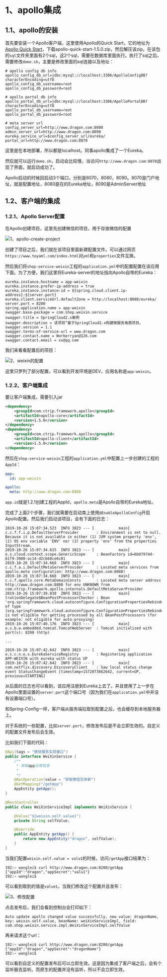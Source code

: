 # 1、apollo集成

## 1.1、apollo的安装

首先要安装一个Apollo客户端，这里使用Apollo的Quick Start，它的地址为 [Apollo Quick Start](https://github.com/ctripcorp/apollo/wiki/Quick-Start)，下载apollo-quick-start-1.5.0.zip，然后解压该zip。在该包的`sql`文件夹里面有2个sql，这2个sql，需要在数据库里面执行。执行了sql之后，需要修改`demo.sh`，主要是修改里面的sql连接以及地址：

```shell
# apollo config db info
apollo_config_db_url=jdbc:mysql://localhost:3306/ApolloConfigDB?characterEncoding=utf8
apollo_config_db_username=root
apollo_config_db_password=root

# apollo portal db info
apollo_portal_db_url=jdbc:mysql://localhost:3306/ApolloPortalDB?characterEncoding=utf8
apollo_portal_db_username=root
apollo_portal_db_password=root

# meta server url
config_server_url=http://www.dragon.com:8080
admin_server_url=http://www.dragon.com:8090
eureka_service_url=$config_server_url/eureka/
portal_url=http://www.dragon.com:8070
```

这里是在本地部署，所以都是localhost。同事apollo集成了一个Eureka。

然后就可以运行`demo.sh`，启动会比较慢，当访问`http://www.dragon.com:8070`出现了界面，就启动成功了。

Apollo启动的时候回启动3个端口，分别是8070，8080，8090。8070是门户地址，就是配置地址，8080是在的Eureka地址，8090是AdminServer地址

## 1.2、客户端的集成

### 1.2.1、Apollo Server配置

在Apollo创建项目，这里先创建微信的项目，用于存放微信的配置

![1、apollo-create-project](pic/1、apollo-create-project.jpg)

创建了项目之后，我们就在该项目里面新建配置文件。可以通过网页`https://www.toyaml.com/index.html`对`yml`和`properties`文件互换。

然后我们将`shop-service-weixin`工程的`application.yml`中的配置配置在该应用下面。为了方便，我们这里将Eureka-server的地址指向Apollo自带的Eureka：

```properties
eureka.instance.hostname = app-weixin
eureka.instance.prefer-ip-address = true
eureka.instance.instance-id = ${spring.cloud.client.ip-address}:${server.port}
eureka.client.serviceUrl.defaultZone = http://localhost:8080/eureka/
server.port = 8200
spring.application.name = app-weixin
swagger.base-package = com.shop.weixin.service
swagger.title = SpringCloud2.x案例
swagger.description = 该项目“基于SpringCloud2.x构建微服务电商项目。
swagger.version = 1.1
swagger.terms-of-service-url = www.dragon.com
swagger.contact.name = Workerryan@126.com
swagger.contact.email = xx@qq.com
```

我们来看看配置后的项目：

![2、weixin的配置](pic/2、weixin的配置.png)

这里只罗列了部分配置，可以看到开发环境是DEV，应用名称是`app-weixin`。

### 1.2.2、客户端集成

要让客户端集成，需要引入jar

```xml
<dependency>
    <groupId>com.ctrip.framework.apollo</groupId>
    <artifactId>apollo-core</artifactId>
    <version>1.5.0</version>
</dependency>
<dependency>
    <groupId>com.ctrip.framework.apollo</groupId>
    <artifactId>apollo-client</artifactId>
    <version>1.5.0</version>
</dependency>
```

然后在`shop-service-weixin`工程的`application.yml`中配置上一步创建的工程的`AppId`：

```yml
app:
  id: app-weixin

apollo:
  meta: http://www.dragon.com:8080
```

`app.id`就是1.2.1创建工程的AppId，`apollo.meta`是Apollo自带的Eureka地址。

完成了上面2个步骤，我们就需要在启动类上使用`@EnableApolloConfig`开启Apollo配置。然后我们启动该项目，会有下面的日志：

```shell
2019-10-26 15:07:34.523  INFO 3823 --- [           main] c.c.f.f.i.p.DefaultServerProvider        : Environment is set to null. Because it is not available in either (1) JVM system property 'env', (2) OS env variable 'ENV' nor (3) property 'env' from the properties InputStream.
2019-10-26 15:07:34.615  INFO 3823 --- [           main] o.s.cloud.context.scope.GenericScope     : BeanFactory id=6b07974d-61f9-3980-ac14-d2cb68ce6c81
2019-10-26 15:07:34.668  INFO 3823 --- [           main] c.c.f.a.i.DefaultMetaServerProvider      : Located meta services from apollo.meta configuration: http://www.dragon.com:8080!
2019-10-26 15:07:34.668  INFO 3823 --- [           main] c.c.f.apollo.core.MetaDomainConsts       : Located meta server address http://www.dragon.com:8080 for env UNKNOWN from com.ctrip.framework.apollo.internals.DefaultMetaServerProvider
2019-10-26 15:07:39.838  INFO 3823 --- [           main] trationDelegate$BeanPostProcessorChecker : Bean 'org.springframework.cloud.autoconfigure.ConfigurationPropertiesRebinderAutoConfiguration' of type [org.springframework.cloud.autoconfigure.ConfigurationPropertiesRebinderAutoConfiguration$$EnhancerBySpringCGLIB$$c343b92f] is not eligible for getting processed by all BeanPostProcessors (for example: not eligible for auto-proxying)
2019-10-26 15:07:40.176  INFO 3823 --- [           main] o.s.b.w.embedded.tomcat.TomcatWebServer  : Tomcat initialized with port(s): 8200 (http)

...

2019-10-26 15:07:42.642  INFO 3823 --- [           main] o.s.c.n.e.s.EurekaServiceRegistry        : Registering application APP-WEIXIN with eureka with status UP
2019-10-26 15:07:42.642  INFO 3823 --- [           main] com.netflix.discovery.DiscoveryClient    : Saw local status change event StatusChangeEvent [timestamp=1572073662642, current=UP, previous=STARTING]
```

从后面的日志也可以看到，该应用注册到Eureka上去了。并且使用了上一步在Apollo里面设置的`server.port`这个端口号（因为我们在`application.yml`中并没有设置端口号）。

和Spring-Config一样，客户端从服务端拉取到配置之后，也会缓存到本地服务器上。

对于系统的一些配置，比如`server.port`，修改发布后是不会立即生效的。自定义的配置文件发布后会生效。

比如我们下面的代码：

```java
@Api(tags = "微信服务实现接口")
public interface WeiXinService {
    /**
     * 获取app应用信息
     *
     */
    @ApiOperation(value = "获取微信实体新")
    @GetMapping("/getApp")
    AppEntity getApp();
}
```

```java
@RestController
public class WeiXinServiceImpl implements WeiXinService {

    @Value("${weixin.self.value}")
    private String selfValue;

    @Override
    public AppEntity getApp() {
        return new AppEntity("dragon", selfValue);
    }
}
```

当我们配置`weixin.self.value = valu1`的时候，访问`/getApp`接口结果为：

```shell
192:~ wanglei$ curl http://www.dragon.com:8200/getApp
{"appId":"dragon","appSecret":"valu1"}
192:~ wanglei$ 
```

可以看到取到的值是`value1`，当我们修改这个配置并且发布：

![3、修改配置](pic/3、修改配置.png)

点击发布后，我们会看到控制台会打印如下：

```shell
Auto update apollo changed value successfully, new value: dragonName, key: weixin.self.value, beanName: weiXinServiceImpl, field: com.shop.weixin.service.impl.WeiXinServiceImpl.selfValue
```

再来请求这个url：

```shell
192:~ wanglei$ curl http://www.dragon.com:8200/getApp
{"appId":"dragon","appSecret":"dragonName"}
192:~ wanglei$ 
```

可以看到自定义的配置发布后可以立即生效。这是因为集成了客户端之后，会有个监听器去监听。而原生的配置并没有监听，所以不会立即生效。

















